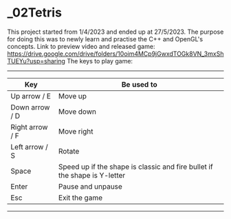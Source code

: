 # _02Tetris
This project started from 1/4/2023 and ended up at 27/5/2023.
The purpose for doing this was to newly learn and practise the C++ and OpenGL's concepts.
Link to preview video and released game: https://drive.google.com/drive/folders/10oim4MCp9jGwxdTOGk8VN_3mxShTUEYu?usp=sharing
The keys to play game:
 _________________________________________________________________________________________________
|			Key			        |							Be used to										                                |
|---------------------|---------------------------------------------------------------------------|
| Up arrow	/ E		    | Move up																	                                  |
| Down arrow  / D		  | Move down																                                	|
| Right arrow / F		  | Move right																                                |
| Left arrow  / S		  | Rotate																	                                  |
| Space				        | Speed up if the shape is classic and fire bullet if the shape is Y-letter	|
| Enter				        | Pause and unpause															                            |       
| Esc					        | Exit the game																                              |
 -------------------------------------------------------------------------------------------------
